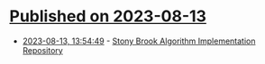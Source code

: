 # [Published on 2023-08-13](index.md)

* [2023-08-13, 13:54:49](https://lobste.rs/s/1lsgzl/stony_brook_algorithm_implementation) - [Stony Brook Algorithm Implementation Repository](https://algorist.com/algorist.html)
